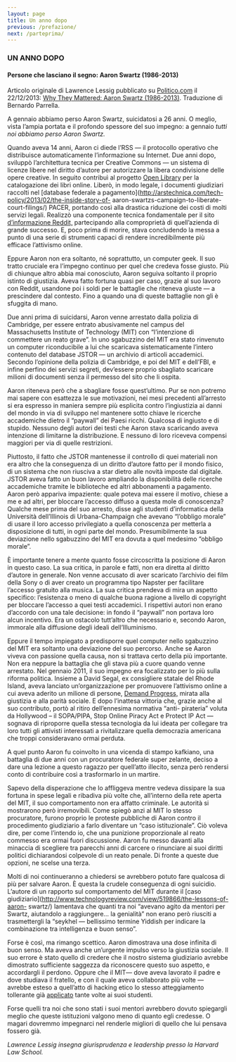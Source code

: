 ```yaml
---
layout: page
title: Un anno dopo
previous: /prefazione/
next: /parteprima/
---
```


### UN ANNO DOPO


#### Persone che lasciano il segno: Aaron Swartz (1986-2013)

Articolo originale di Lawrence Lessig pubblicato su
[Politico.com](Politico.com) il 22/12/2013: 
[Why They Mattered: Aaron Swartz (1986-2013)](http://www.politico.com/magazine/story/2013/12/aaron-swartz-obituary-101418.html).
Traduzione di Bernardo Parrella.

A gennaio abbiamo perso Aaron Swartz, suicidatosi a 26 anni. O meglio, vista
l’ampia portata e il profondo spessore del suo impegno: a gennaio *tutti noi
abbiamo perso Aaron Swartz.*

Quando aveva 14 anni, Aaron ci diede l’RSS — il protocollo operativo che
distribuisce automaticamente l’informazione su Internet. Due anni dopo,
sviluppò l’architettura tecnica per Creative Commons — un sistema di licenze
libere nel diritto d’autore per autorizzare la libera condivisione delle opere
creative. In seguito contribuì al progetto [Open
Library](https://openlibrary.org/) per la catalogazione dei libri online.
Liberò, in modo legale, i documenti giudiziari raccolti nel [database federale
a pagamento](http://arstechnica.com/tech-policy/2013/02/the-inside-story-of-
aaron-swartzs-campaign-to-liberate-court-filings/) PACER, portando così alla
drastica riduzione dei costi di molti servizi legali. Realizzò una componente
tecnica fondamentale per il sito [d’informazione
Reddit,](http://www.reddit.com/) partecipando alla comproprietà di
quell’azienda di grande successo. E, poco prima di morire, stava concludendo
la messa a punto di una serie di strumenti capaci di rendere incredibilmente
più efficace l’attivismo online.

Eppure Aaron non era soltanto, né soprattutto, un computer geek. Il suo tratto
cruciale era l’impegno continuo per quel che credeva fosse giusto. Più di
chiunque altro abbia mai conosciuto, Aaron seguiva soltanto il proprio istinto
di giustizia. Aveva fatto fortuna quasi per caso, grazie al suo lavoro con
Reddit, usandone poi i soldi per le battaglie che riteneva giuste — a
prescindere dal contesto. Fino a quando una di queste battaglie non gli è
sfuggita di mano.

Due anni prima di suicidarsi, Aaron venne arrestato dalla polizia di
Cambridge, per essere entrato abusivamente nel campus del Massachusetts
Institute of Technology (MIT) con “l’intenzione di commettere un reato grave”.
In uno sgabuzzino del MIT era stato rinvenuto un computer riconducibile a lui
che scaricava sistematicamente l’intero contenuto del database JSTOR — un
archivio di articoli accademici. Secondo l’opinione della polizia di
Cambridge, e poi del MIT e dell’FBI, e infine perfino dei servizi segreti,
dev’essere proprio sbagliato scaricare milioni di documenti senza il permesso
del sito che li ospita.

Aaron riteneva però che a sbagliare fosse quest’ultimo. Pur se non potremo mai
sapere con esattezza le sue motivazioni, nei mesi precedenti all’arresto si
era espresso in maniera sempre più esplicita contro l’ingiustizia ai danni del
mondo in via di sviluppo nel mantenere sotto chiave le ricerche accademiche
dietro il “paywall” dei Paesi ricchi. Qualcosa di ingiusto e di stupido.
Nessuno degli autori dei testi che Aaron stava scaricando aveva intenzione di
limitarne la distribuzione. E nessuno di loro riceveva compensi maggiori per
via di quelle restrizioni.

Piuttosto, il fatto che JSTOR mantenesse il controllo di quei materiali non
era altro che la conseguenza di un diritto d’autore fatto per il mondo fisico,
di un sistema che non riusciva a star dietro alle novità imposte dal digitale.
JSTOR aveva fatto un buon lavoro ampliando la disponibilità delle ricerche
accademiche tramite le biblioteche ed altri abbonamenti a pagamento. Aaron
però appariva impaziente: quale poteva mai essere il motivo, chiese a me e ad
altri, per bloccare l’accesso diffuso a questa mole di conoscenza? Qualche
mese prima del suo arresto, disse agli studenti d’informatica della Università
dell’Illinois di Urbana-Champaign che avevano “l’obbligo morale” di usare il
loro accesso privilegiato a quella conoscenza per metterla a disposizione di
tutti, in ogni parte del mondo. Presumibilmente la sua deviazione nello
sgabuzzino del MIT era dovuta a quel medesimo “obbligo morale”.

È importante tenere a mente quanto fosse circoscritta la posizione di Aaron in
questo caso. La sua critica, in parole e fatti, non era diretta al diritto
d’autore in generale. Non venne accusato di aver scaricato l’archivio dei film
della Sony o di aver creato un programma tipo Napster per facilitare l’accesso
gratuito alla musica. La sua critica prendeva di mira un aspetto specifico:
l’esistenza o meno di qualche buona ragione a livello di copyright per
bloccare l’accesso a quei testi accademici. I rispettivi autori non erano
d’accordo con una tale decisione: in fondo il “paywall” non portava loro alcun
incentivo. Era un ostacolo tutt’altro che necessario e, secondo Aaron,
immorale alla diffusione degli ideali dell’Illuminismo.

Eppure il tempo impiegato a predisporre quel computer nello sgabuzzino del MIT
era soltanto una deviazione del suo percorso. Anche se Aaron viveva con
passione quella causa, non si trattava certo della più importante. Non era
neppure la battaglia che gli stava più a cuore quando venne arrestato. Nel
gennaio 2011, il suo impegno era focalizzato per lo più sulla riforma
politica. Insieme a David Segal, ex consigliere statale del Rhode Island,
aveva lanciato un’organizzazione per promuovere l’attivismo online a cui aveva
aderito un milione di persone, [Demand Progress,](http://demandprogress.org/)
mirata alla giustizia e alla parità sociale. E dopo l’inattesa vittoria che,
grazie anche al suo contributo, portò al ritiro dell’ennesima normativa “anti-
pirateria” voluta da Hollywood – il SOPA/PIPA, Stop Online Piracy Act e
Protect IP Act — sognava di riproporre quella stessa tecnologia da lui ideata
per collegare tra loro tutti gli attivisti interessati a rivitalizzare quella
democrazia americana che troppi consideravano ormai perduta.

A quel punto Aaron fu coinvolto in una vicenda di stampo kafkiano, una
battaglia di due anni con un procuratore federale super zelante, deciso a dare
una lezione a questo ragazzo per quell’atto illecito, senza però rendersi
conto di contribuire così a trasformarlo in un martire.

Sapevo della disperazione che lo affliggeva mentre vedeva dissipare la sua
fortuna in spese legali e ribadiva più volte che, all’interno della rete
aperta del MIT, il suo comportamento non era affatto criminale. Le autorità si
mostrarono però irremovibili. Come spiegò anzi al MIT lo stesso procuratore,
furono proprio le proteste pubbliche di Aaron contro il procedimento
giudiziario a farlo diventare un “caso istituzionale”. Ciò voleva dire, per
come l’intendo io, che una punizione proporzionale al reato commesso era ormai
fuori discussione. Aaron fu messo davanti alla minaccia di scegliere tra
parecchi anni di carcere o rinunciare ai suoi diritti politici dichiarandosi
colpevole di un reato penale. Di fronte a queste due opzioni, ne scelse una
terza.

Molti di noi continueranno a chiedersi se avrebbero potuto fare qualcosa di più
per salvare Aaron. È questa la crudele conseguenza di ogni suicidio. L’autore
di un rapporto sul comportamento del MIT durante il [caso
giudiziario](http://www.technologyreview.com/view/519866/the-lessons-of-aaron-
swartz/) lamentava che quanti tra noi “avevano agito da mentori per Swartz,
aiutandolo a raggiungere… la genialità” non erano però riusciti a
trasmettergli la “seykhel — bellissimo termine Yiddish per indicare la
combinazione tra intelligenza e buon senso”.

Forse è così, ma rimango scettico. Aaron dimostrava una dose infinita di buon
senso. Ma aveva anche un’urgente impulso verso la giustizia sociale. Il suo
errore è stato quello di credere che il nostro sistema giudiziario avrebbe
dimostrato sufficiente saggezza da riconoscere questo suo aspetto, e
accordargli il perdono. Oppure che il MIT— dove aveva lavorato il padre e dove
studiava il fratello, e con il quale aveva collaborato più volte — avrebbe
esteso a quell’atto di hacking etico lo stesso atteggiamento tollerante già
[applicato](http://www.amazon.com/dp/0262515849/ref=rdr_ext_tmb) tante volte
ai suoi studenti.

Forse quelli tra noi che sono stati i suoi mentori avrebbero dovuto spiegargli
meglio che queste istituzioni valgono meno di quanto egli credesse. O magari
dovremmo impegnarci nel renderle migliori di quello che lui pensava fossero
già.

*Lawrence Lessig insegna giurisprudenza e leadership presso la Harvard Law
School.*
